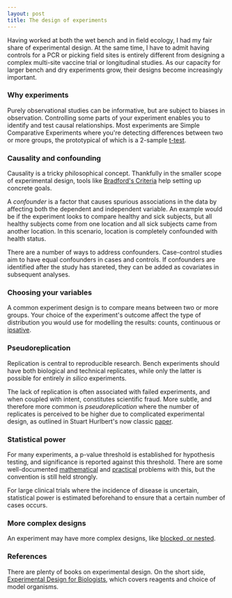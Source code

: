 ```yaml
---
layout: post
title: The design of experiments
---
```


Having worked at both the wet bench and in field ecology, I had my fair share of experimental design. At the same time, I have to admit having controls for a PCR or picking field sites is entirely different from designing a complex multi-site vaccine trial or longitudinal studies. As our capacity for larger bench and dry experiments grow, their designs become increasingly important.

### Why experiments

Purely observational studies can be informative, but are subject to biases in observation. Controlling some parts of your experiment enables you to identify and test causal relationships. Most experiments are Simple Comparative Experiments where you're detecting differences between two or more groups, the prototypical of which is a 2-sample [t-test](https://en.wikipedia.org/wiki/Student%27s_t-test).

### Causality and confounding

Causality is a tricky philosophical concept. Thankfully in the smaller scope of experimental design, tools like [Bradford's Criteria](https://en.wikipedia.org/wiki/Bradford_Hill_criteria) help setting up concrete goals.

A _confounder_ is a factor that causes spurious associations in the data by affecting both the dependent and independent variable. An example would be if the experiment looks to compare healthy and sick subjects, but all healthy subjects come from one location and all sick subjects came from another location. In this scenario, location is completely confounded with health status.

There are a number of ways to address confounders. Case-control studies aim to have equal confounders in cases and controls. If confounders are identified after the study has stareted, they can be added as covariates in subsequent analyses.

### Choosing your variables

A common experiment design is to compare means between two or more groups. Your choice of the experiment's outcome affect the type of distribution you would use for modelling the results: counts, continuous or [ipsative](https://en.wikipedia.org/wiki/Ipsative).

### Pseudoreplication

Replication is central to reproducible research. Bench experiments should have both biological and technical replicates, while only the latter is possible for entirely _in silico_ experiments.

The lack of replication is often associated with failed experiments, and when coupled with intent, constitutes scientific fraud. More subtle, and therefore more common is _pseudoreplication_ where the number of replicates is perceived to be higher due to complicated experimental design, as outlined in Stuart Hurlbert's now classic [paper](https://esajournals.onlinelibrary.wiley.com/doi/abs/10.2307/1942661).

### Statistical power

For many experiments, a p-value threshold is established for hypothesis testing, and significance is reported against this threshold. There are some well-documented [mathematical](https://www.nature.com/articles/nature.2016.19503) and [practical](https://www.ncbi.nlm.nih.gov/pmc/articles/PMC5738950/) problems with this, but the convention is still held strongly.

For large clinical trials where the incidence of disease is uncertain, statistical power is estimated beforehand to ensure that a certain number of cases occurs.

### More complex designs

An experiment may have more complex designs, like [blocked, or nested](https://online.stat.psu.edu/stat503/lesson/14).  

### References

There are plenty of books on experimental design. On the short side, [Experimental Design for Biologists](https://www.ncbi.nlm.nih.gov/pmc/articles/PMC4280443/), which covers reagents and choice of model organisms.
